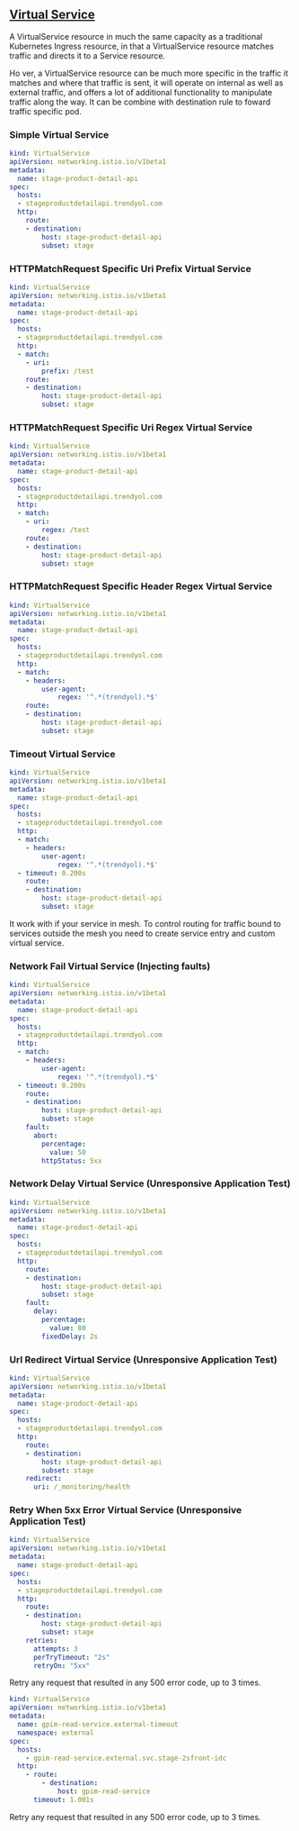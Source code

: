 ## <u> Virtual Service </u>

A VirtualService resource in much the same capacity as a traditional Kubernetes Ingress resource, in that a VirtualService resource matches traffic and directs it to a Service resource.

Ho  ver, a VirtualService resource can be much more specific in the traffic it matches and where that traffic is sent, it will operate on internal as well as external traffic, and offers a lot of additional functionality to manipulate traffic along the way. It can be combine with destination rule to foward traffic specific pod.

### Simple Virtual Service

```yml
kind: VirtualService
apiVersion: networking.istio.io/v1beta1
metadata:
  name: stage-product-detail-api
spec:
  hosts:
  - stageproductdetailapi.trendyol.com
  http:
    route:
    - destination:
        host: stage-product-detail-api
        subset: stage
``` 

### HTTPMatchRequest Specific Uri Prefix Virtual Service

```yml
kind: VirtualService
apiVersion: networking.istio.io/v1beta1
metadata:
  name: stage-product-detail-api
spec:
  hosts:
  - stageproductdetailapi.trendyol.com
  http:
  - match:
    - uri:
        prefix: /test
    route:
    - destination:
        host: stage-product-detail-api
        subset: stage

``` 

### HTTPMatchRequest Specific Uri Regex Virtual Service

```yml
kind: VirtualService
apiVersion: networking.istio.io/v1beta1
metadata:
  name: stage-product-detail-api
spec:
  hosts:
  - stageproductdetailapi.trendyol.com
  http:
  - match:
    - uri:
        regex: /test
    route:
    - destination:
        host: stage-product-detail-api
        subset: stage

``` 

### HTTPMatchRequest Specific Header Regex Virtual Service

```yml
kind: VirtualService
apiVersion: networking.istio.io/v1beta1
metadata:
  name: stage-product-detail-api
spec:
  hosts:
  - stageproductdetailapi.trendyol.com
  http:
  - match:
    - headers:
        user-agent: 
            regex: '^.*(trendyol).*$'
    route:
    - destination:
        host: stage-product-detail-api
        subset: stage

``` 

### Timeout Virtual Service

```yml
kind: VirtualService
apiVersion: networking.istio.io/v1beta1
metadata:
  name: stage-product-detail-api
spec:
  hosts:
  - stageproductdetailapi.trendyol.com
  http:
  - match:
    - headers:
        user-agent: 
            regex: '^.*(trendyol).*$'
  - timeout: 0.200s
    route:
    - destination:
        host: stage-product-detail-api
        subset: stage
``` 

It work with if your service in mesh. To control routing for traffic bound to services outside the mesh you need to create service entry and custom virtual service.

### Network Fail Virtual Service (Injecting faults)

```yml
kind: VirtualService
apiVersion: networking.istio.io/v1beta1
metadata:
  name: stage-product-detail-api
spec:
  hosts:
  - stageproductdetailapi.trendyol.com
  http:
  - match:
    - headers:
        user-agent: 
            regex: '^.*(trendyol).*$'
  - timeout: 0.200s
    route:
    - destination:
        host: stage-product-detail-api
        subset: stage
    fault:
      abort:
        percentage:
          value: 50
        httpStatus: 5xx
``` 

### Network Delay Virtual Service (Unresponsive Application Test)

```yml
kind: VirtualService
apiVersion: networking.istio.io/v1beta1
metadata:
  name: stage-product-detail-api
spec:
  hosts:
  - stageproductdetailapi.trendyol.com
  http:
    route:
    - destination:
        host: stage-product-detail-api
        subset: stage
    fault:
      delay:
        percentage:
          value: 80
        fixedDelay: 2s  
``` 

### Url Redirect Virtual Service (Unresponsive Application Test)

```yml
kind: VirtualService
apiVersion: networking.istio.io/v1beta1
metadata:
  name: stage-product-detail-api
spec:
  hosts:
  - stageproductdetailapi.trendyol.com
  http:
    route:
    - destination:
        host: stage-product-detail-api
        subset: stage
    redirect:
      uri: /_monitoring/health
``` 

### Retry When 5xx Error Virtual Service (Unresponsive Application Test)

```yml
kind: VirtualService
apiVersion: networking.istio.io/v1beta1
metadata:
  name: stage-product-detail-api
spec:
  hosts:
  - stageproductdetailapi.trendyol.com
  http:
    route:
    - destination:
        host: stage-product-detail-api
        subset: stage
    retries:
      attempts: 3
      perTryTimeout: "2s"
      retryOn: "5xx"
``` 
Retry any request that resulted in any 500 error code, up to 3 times.


```yml
kind: VirtualService
apiVersion: networking.istio.io/v1beta1
metadata:
  name: gpim-read-service.external-timeout
  namespace: external
spec:
  hosts:
    - gpim-read-service.external.svc.stage-2sfront-idc
  http:
    - route:
        - destination:
            host: gpim-read-service
      timeout: 1.001s

``` 
Retry any request that resulted in any 500 error code, up to 3 times.